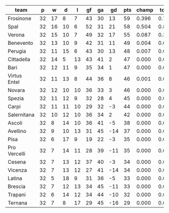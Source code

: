 |     team     | p  | w  | d  | l  | gf | ga | gd  | pts | champ | top2  | top3  | top4  |  5-7  | bot4  | bot3  | bot2  |
|--------------|----|----|----|----|----|----|-----|-----|-------|-------|-------|-------|-------|-------|-------|-------|
| Frosinone    | 32 | 17 |  8 |  7 | 43 | 30 |  13 |  59 | 0.396 | 0.781 | 0.945 | 0.984 | 0.016 | 0.000 | 0.000 | 0.000|
| Spal         | 32 | 16 | 10 |  6 | 52 | 31 |  21 |  58 | 0.504 | 0.836 | 0.961 | 0.988 | 0.011 | 0.000 | 0.000 | 0.000|
| Verona       | 32 | 15 | 10 |  7 | 49 | 32 |  17 |  55 | 0.087 | 0.301 | 0.708 | 0.865 | 0.121 | 0.000 | 0.000 | 0.000|
| Benevento    | 32 | 13 | 10 |  9 | 42 | 31 |  11 |  49 | 0.004 | 0.029 | 0.119 | 0.334 | 0.474 | 0.000 | 0.000 | 0.000|
| Perugia      | 32 | 11 | 15 |  6 | 43 | 30 |  13 |  48 | 0.007 | 0.038 | 0.156 | 0.400 | 0.432 | 0.000 | 0.000 | 0.000|
| Cittadella   | 32 | 14 |  5 | 13 | 43 | 41 |   2 |  47 | 0.000 | 0.003 | 0.019 | 0.076 | 0.320 | 0.000 | 0.000 | 0.000|
| Bari         | 32 | 12 | 11 |  9 | 35 | 34 |   1 |  47 | 0.000 | 0.003 | 0.020 | 0.072 | 0.334 | 0.000 | 0.000 | 0.000|
| Virtus Entel | 32 | 11 | 13 |  8 | 44 | 36 |   8 |  46 | 0.001 | 0.006 | 0.042 | 0.141 | 0.422 | 0.000 | 0.000 | 0.000|
| Novara       | 32 | 12 | 10 | 10 | 36 | 33 |   3 |  46 | 0.000 | 0.003 | 0.016 | 0.068 | 0.303 | 0.000 | 0.000 | 0.000|
| Spezia       | 32 | 11 | 12 |  9 | 32 | 28 |   4 |  45 | 0.000 | 0.001 | 0.009 | 0.041 | 0.238 | 0.000 | 0.000 | 0.000|
| Carpi        | 32 | 11 | 11 | 10 | 29 | 32 |  -3 |  44 | 0.000 | 0.000 | 0.004 | 0.021 | 0.174 | 0.001 | 0.000 | 0.000|
| Salernitana  | 32 | 10 | 12 | 10 | 36 | 34 |   2 |  42 | 0.000 | 0.000 | 0.001 | 0.012 | 0.129 | 0.003 | 0.001 | 0.000|
| Ascoli       | 32 |  8 | 14 | 10 | 36 | 41 |  -5 |  38 | 0.000 | 0.000 | 0.000 | 0.001 | 0.018 | 0.055 | 0.027 | 0.010|
| Avellino     | 32 |  9 | 10 | 13 | 31 | 45 | -14 |  37 | 0.000 | 0.000 | 0.000 | 0.000 | 0.002 | 0.237 | 0.140 | 0.064|
| Pisa         | 32 |  6 | 17 |  9 | 19 | 22 |  -3 |  35 | 0.000 | 0.000 | 0.000 | 0.000 | 0.003 | 0.196 | 0.115 | 0.053|
| Pro Vercelli | 32 |  7 | 14 | 11 | 28 | 39 | -11 |  35 | 0.000 | 0.000 | 0.000 | 0.000 | 0.001 | 0.365 | 0.243 | 0.126|
| Cesena       | 32 |  7 | 13 | 12 | 37 | 40 |  -3 |  34 | 0.000 | 0.000 | 0.000 | 0.000 | 0.003 | 0.190 | 0.110 | 0.051|
| Vicenza      | 32 |  7 | 13 | 12 | 27 | 41 | -14 |  34 | 0.000 | 0.000 | 0.000 | 0.000 | 0.000 | 0.494 | 0.362 | 0.215|
| Latina       | 32 |  5 | 18 |  9 | 31 | 36 |  -5 |  33 | 0.000 | 0.000 | 0.000 | 0.000 | 0.001 | 0.424 | 0.286 | 0.158|
| Brescia      | 32 |  7 | 12 | 13 | 34 | 45 | -11 |  33 | 0.000 | 0.000 | 0.000 | 0.000 | 0.000 | 0.461 | 0.326 | 0.197|
| Trapani      | 32 |  6 | 14 | 12 | 34 | 44 | -10 |  32 | 0.000 | 0.000 | 0.000 | 0.000 | 0.000 | 0.649 | 0.521 | 0.352|
| Ternana      | 32 |  7 |  8 | 17 | 29 | 45 | -16 |  29 | 0.000 | 0.000 | 0.000 | 0.000 | 0.000 | 0.924 | 0.868 | 0.774|
